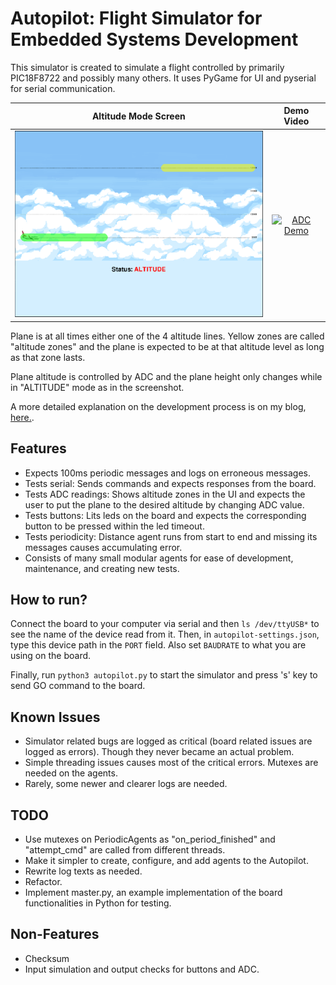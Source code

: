 # Autopilot: Flight Simulator for Embedded Systems Development

This simulator is created to simulate a flight controlled by primarily PIC18F8722 and possibly many others. It uses PyGame for UI and pyserial for serial communication.


Altitude Mode Screen | Demo Video
:-----------------------------------------------------------------------------:|:-------------------------:
<img src="./github/main-screen.png" alt="Simulator main screen" width="478"/>  |  [![ADC Demo](https://img.youtube.com/vi/JkjKEpW0Qds/0.jpg)](https://www.youtube.com/watch?v=JkjKEpW0Qds)




Plane is at all times either one of the 4 altitude lines. Yellow zones are called "altitude zones" and the plane is expected to be at that altitude level as long as that zone lasts.

Plane altitude is controlled by ADC and the plane height only changes while in "ALTITUDE" mode as in the screenshot.

A more detailed explanation on the development process is on my blog, [here.](https://medium.com/@oguzhanoztaskin/autopilot-flight-simulator-for-embedded-systems-development-7126a7c206c1).

## Features

- Expects 100ms periodic messages and logs on erroneous messages.
- Tests serial: Sends commands and expects responses from the board.
- Tests ADC readings: Shows altitude zones in the UI and expects the user to put the plane to the desired altitude by changing ADC value.
- Tests buttons: Lits leds on the board and expects the corresponding button to be pressed within the led timeout.
- Tests periodicity: Distance agent runs from start to end and missing its messages causes accumulating error.
- Consists of many small modular agents for ease of development, maintenance, and creating new tests.

## How to run?

Connect the board to your computer via serial and then `ls /dev/ttyUSB*` to see the name of the device read from it. Then, in `autopilot-settings.json`, type this device path in the `PORT` field. Also set `BAUDRATE` to what you are using on the board.

Finally, run `python3 autopilot.py` to start the simulator and press 's' key to send GO command to the board.

## Known Issues

- Simulator related bugs are logged as critical (board related issues are logged as errors). Though they never became an actual problem.
- Simple threading issues causes most of the critical errors. Mutexes are needed on the agents.
- Rarely, some newer and clearer logs are needed.

## TODO

- Use mutexes on PeriodicAgents as "on_period_finished" and "attempt_cmd" are called from different threads.
- Make it simpler to create, configure, and add agents to the Autopilot.
- Rewrite log texts as needed.
- Refactor.
- Implement master.py, an example implementation of the board functionalities in Python for testing.

## Non-Features

- Checksum
- Input simulation and output checks for buttons and ADC.
